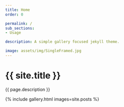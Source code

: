 ```yaml
---
title: Home
order: 0

permalink: /
sub_sections:
- Usage

description: A simple gallery focused jekyll theme.

image: assets/img/SingleFramed.jpg
---
```


# {{ site.title }}

{{ page.description }}

{% include gallery.html images=site.posts %}



